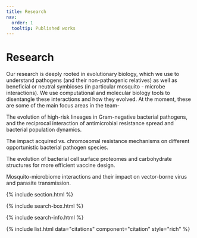 ```yaml
---
title: Research
nav:
  order: 1
  tooltip: Published works
---
```


# <i class="fas fa-microscope"></i>Research

Our research is deeply rooted in evolutionary biology, which we use to understand pathogens (and their non-pathogenic relatives) as well as beneficial or neutral symbioses (in particular mosquito - microbe interactions). We use computational and molecular biology tools to disentangle these interactions and how they evolved. At the moment, these are some of the main focus areas in the team-

The evolution of high-risk lineages in Gram-negative bacterial pathogens, and the reciprocal interaction of antimicrobial resistance spread and bacterial population dynamics.

The impact acquired vs. chromosomal resistance mechanisms on different opportunistic bacterial pathogen species.

The evolution of bacterial cell surface proteomes and carbohydrate structures for more efficient vaccine design.

Mosquito-microbiome interactions and their impact on vector-borne virus and parasite transmission.

{% include section.html %}

{% include search-box.html %}

{% include search-info.html %}

{% include list.html data="citations" component="citation" style="rich" %}
